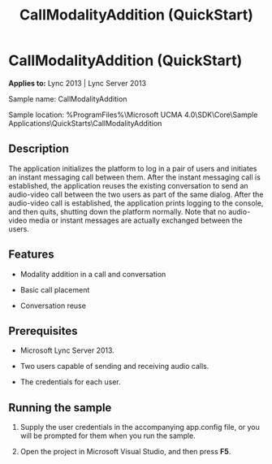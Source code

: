 ﻿---
title: CallModalityAddition (QuickStart)
TOCTitle: CallModalityAddition (QuickStart)
ms:assetid: 741ef143-e2d2-468d-8af1-0ec530ee933e
ms:mtpsurl: https://msdn.microsoft.com/library/Dn454814(v=office.15)
ms:contentKeyID: 57103638
ms.date: 07/25/2014
mtps_version: v=office.15
---

# CallModalityAddition (QuickStart)


**Applies to:** Lync 2013 | Lync Server 2013

  

Sample name: CallModalityAddition

Sample location: %ProgramFiles%\\Microsoft UCMA 4.0\\SDK\\Core\\Sample Applications\\QuickStarts\\CallModalityAddition

## Description

The application initializes the platform to log in a pair of users and initiates an instant messaging call between them. After the instant messaging call is established, the application reuses the existing conversation to send an audio-video call between the two users as part of the same dialog. After the audio-video call is established, the application prints logging to the console, and then quits, shutting down the platform normally. Note that no audio-video media or instant messages are actually exchanged between the users.

## Features

  - Modality addition in a call and conversation

  - Basic call placement

  - Conversation reuse

## Prerequisites

  - Microsoft Lync Server 2013.

  - Two users capable of sending and receiving audio calls.

  - The credentials for each user.

## Running the sample

1.  Supply the user credentials in the accompanying app.config file, or you will be prompted for them when you run the sample.

2.  Open the project in Microsoft Visual Studio, and then press **F5**.

